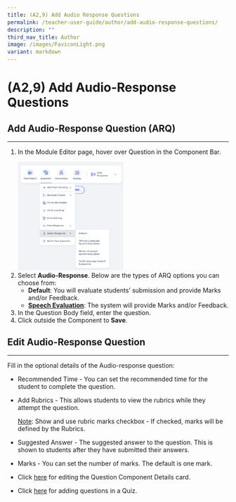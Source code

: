 ```yaml
---
title: (A2,9) Add Audio Response Questions
permalink: /teacher-user-guide/author/add-audio-response-questions/
description: ""
third_nav_title: Author
image: /images/FaviconLight.png
variant: markdown
---
```

<h1 id="add-audio-response-questions">(A2,9) Add Audio-Response Questions</h1>
<h2 id="-add-audio-response-question-arq-">Add Audio-Response Question (ARQ)</h2>
<hr>
<ol>
<li><p>In the Module Editor page, hover over Question in the Component Bar.</p>
<img style="width: 50%;" src="/images/2Teacher/AU-AddARQ1.png">
</li>
<li>Select <strong>Audio-Response</strong>. Below are the types of ARQ options you can choose from:<ul>
	<li><b>Default</b>: You will evaluate students’ submission and provide Marks and/or Feedback.</li>
	<li><b><a target="_blank" href="/teacher-user-guide/author/speech-evaluation/">Speech Evaluation</a></b>: The system will provide Marks and/or Feedback.</li>
</ul>
</li>
<li>In the Question Body field, enter the question.</li>
<li>Click outside the Component to <strong>Save</strong>.</li>
</ol>
<h2 id="-edit-audio-response-question-">Edit Audio-Response Question</h2>
<hr>
<p>Fill in the optional details of the Audio-response question:</p>
<ul>
<li>Recommended Time - You can set the recommended time for the student to complete the question.</li>
<li><p>Add Rubrics - This allows students to view the rubrics while they attempt the question.</p>
	<p><u>Note</u>: Show and use rubric marks checkbox - If checked, marks will be defined by the Rubrics.</p>
</li>
<li><p>Suggested Answer - The suggested answer to the question. This is shown to students after they have submitted their answers.</p>
</li>
<li><p>Marks - You can set the number of marks. The default is one mark.</p>
</li>
<li><p>Click <a target="_blank" href="/teacher-user-guide/author/edit-detail-cards/">here</a> for editing the Question Component Details card.</p>
</li>
<li>Click <a target="_blank" href="/teacher-user-guide/assess/edit-quizzes/">here</a> for adding questions in a Quiz.</li>
</ul>
